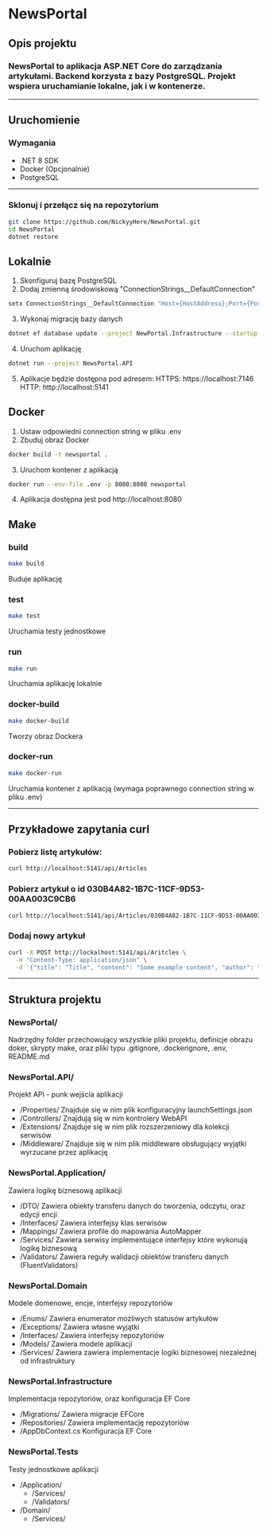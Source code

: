 # NewsPortal
## Opis projektu

### NewsPortal to aplikacja ASP.NET Core do zarządzania artykułami. Backend korzysta z bazy PostgreSQL. Projekt wspiera uruchamianie lokalne, jak i w kontenerze.
---
## Uruchomienie

### Wymagania
- .NET 8 SDK
- Docker (Opcjonalnie)
- PostgreSQL

---

### Sklonuj i przełącz się na repozytorium
```bash
git clone https://github.com/NickyyHere/NewsPortal.git
cd NewsPortal
dotnet restore
```

## Lokalnie

1. Skonfiguruj bazę PostgreSQL
2. Dodaj zmienną środowiskową "ConnectionStrings__DefaultConnection"
```bash
setx ConnectionStrings__DefaultConnection "Host={HostAddress};Port={PortNumber};Username={Username};Password={Password};Database={DatabaseName}"
```
3. Wykonaj migrację bazy danych
```bash
dotnet ef database update --project NewPortal.Infrastructure --startup-project NewsPortal.API
```
4. Uruchom aplikację
```bash
dotnet run --project NewsPortal.API
```
5. Aplikacje będzie dostępna pod adresem:
HTTPS: https://localhost:7146
HTTP: http://localhost:5141

## Docker

1. Ustaw odpowiedni connection string w pliku .env
2. Zbuduj obraz Docker
```bash
docker build -t newsportal .
```
3. Uruchom kontener z aplikacją
```bash
docker run --env-file .env -p 8080:8080 newsportal
```
4. Aplikacja dostępna jest pod http://localhost:8080

## Make

### build
```bash
make build
```
Buduje aplikację
### test
```bash
make test
```
Uruchamia testy jednostkowe
### run
```bash
make run
```
Uruchamia aplikację lokalnie
### docker-build
```bash
make docker-build
```
Tworzy obraz Dockera
### docker-run
```bash
make docker-run
```
Uruchamia kontener z aplikacją (wymaga poprawnego connection string w pliku .env)

---

## Przykładowe zapytania curl

### Pobierz listę artykułów:
```bash
curl http://localhost:5141/api/Articles
```
### Pobierz artykuł o id 030B4A82-1B7C-11CF-9D53-00AA003C9CB6
```bash
curl http://localhost:5141/api/Articles/030B4A82-1B7C-11CF-9D53-00AA003C9CB6
```
### Dodaj nowy artykuł
```bash
curl -X POST http://lockalhost:5141/api/Aritcles \
  -H "Content-Type: application/json" \
  -d '{"title": "Title", "content": "Some example content", "author": "Autor", "categoryId": "030B4A82-1B7C-11CF-9D53-00AA003C9CB6"}'
```

---

## Struktura projektu

### NewsPortal/
Nadrzędny folder przechowujący wszystkie pliki projektu, definicje obrazu doker, skrypty make, oraz pliki typu .gitignore, .dockerignore, .env, README.md
### NewsPortal.API/
Projekt API - punk wejścia aplikacji
- /Properties/
Znajduje się w nim plik konfiguracyjny launchSettings.json
- /Controllers/
Znajdują się w nim kontrolery WebAPI
- /Extensions/
Znajduje się w nim plik rozszerzeniowy dla kolekcji serwisów
- /Middleware/
Znajduje się w nim plik middleware obsługujący wyjątki wyrzucane przez aplikację
### NewsPortal.Application/
Zawiera logikę biznesową aplikacji
- /DTO/
Zawiera obiekty transferu danych do tworzenia, odczytu, oraz edycji encji
- /Interfaces/
Zawiera interfejsy klas serwisów
- /Mappings/
Zawiera profile do mapowania AutoMapper
- /Services/
Zawiera serwisy implementujące interfejsy które wykonują logikę biznesową
- /Validators/
Zawiera reguły walidacji obiektów transferu danych (FluentValidators)
### NewsPortal.Domain
Modele domenowe, encje, interfejsy repozytoriów
- /Enums/
Zawiera enumerator możliwych statusów artykułów
- /Exceptions/
Zawiera własne wyjątki
- /Interfaces/
Zawiera interfejsy repozytoriów
- /Models/
Zawiera modele aplikacji
- /Services/
Zawiera zawiera implementacje logiki biznesowej niezależnej od infrastruktury
### NewsPortal.Infrastructure
Implementacja repozytoriów, oraz konfiguracja EF Core
- /Migrations/
Zawiera migracje EFCore
- /Repositories/
Zawiera implementację repozytoriów
- /AppDbContext.cs
Konfiguracja EF Core
### NewsPortal.Tests
Testy jednostkowe aplikacji
- /Application/
  - /Services/
  - /Validators/
- /Domain/
  - /Services/
